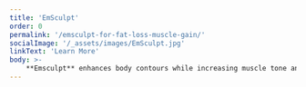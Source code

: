 ```yaml
---
title: 'EmSculpt'
order: 0
permalink: '/emsculpt-for-fat-loss-muscle-gain/'
socialImage: '/_assets/images/EmSculpt.jpg'
linkText: 'Learn More'
body: >-
    **Emsculpt** enhances body contours while increasing muscle tone and burning fat.
---
```


